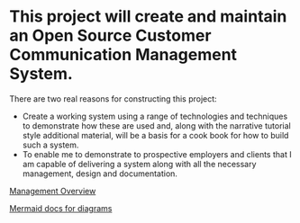 # This project will create and maintain an Open Source Customer Communication Management System.

There are two real reasons for constructing this project:

- Create a working system using a range of technologies and techniques to demonstrate how these are used and, along with the narrative tutorial style additional material, will be a basis for a cook book for how to build such a system.
- To enable me to demonstrate to prospective employers and clients that I am capable of delivering a system along with all the necessary management, design and documentation.


[Management Overview](/Open-Source-Customer-Communication-Management-System/Management-Overview)

[ Mermaid docs for diagrams](https://mermaid-js.github.io/mermaid/#/)